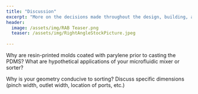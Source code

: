 ```yaml
---
title: "Discussion"
excerpt: "More on the decisions made throughout the design, building, and testing processes" 
header:
  image: /assets/img/RAB Teaser.png
  teaser: /assets/img/RightAngleStockPicture.jpeg
   
---
```



Why are resin-printed molds coated with parylene prior to casting the PDMS? What are
hypothetical applications of your microfluidic mixer or sorter?


Why is your geometry conducive to sorting? Discuss specific dimensions (pinch width,
outlet width, location of ports, etc.)
